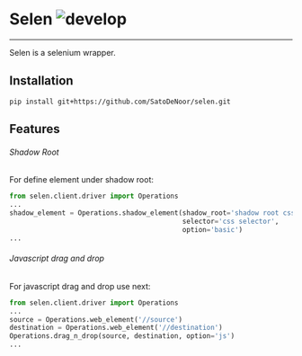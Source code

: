 # Selen ![develop](https://github.com/SatoDeNoor/selen/actions/workflows/python-app.yml/badge.svg?branch=develop)

---

Selen is a selenium wrapper. 

## Installation
```commandline
pip install git+https://github.com/SatoDeNoor/selen.git
```

## Features

###### Shadow Root

For define element under shadow root:
```python
from selen.client.driver import Operations
...
shadow_element = Operations.shadow_element(shadow_root='shadow root css',
                                           selector='css selector',
                                           option='basic')
...
```

###### Javascript drag and drop

For javascript drag and drop use next:
```python
from selen.client.driver import Operations
...
source = Operations.web_element('//source')
destination = Operations.web_element('//destination')
Operations.drag_n_drop(source, destination, option='js')
...
```
